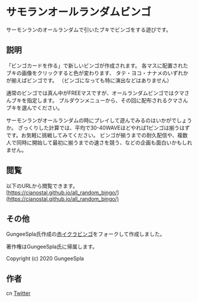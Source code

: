 サモランオールランダムビンゴ
====

サーモンランのオールランダムで引いたブキでビンゴをする遊びです。

## 説明

「ビンゴカードを作る」で新しいビンゴが作成されます。
各マスに配置されたブキの画像をクリックすると色が変わります、
タテ・ヨコ・ナナメのいずれかが揃えばビンゴです。
（ビンゴになっても特に演出などはありません）

通常のビンゴでは真ん中がFREEマスですが、オールランダムビンゴではクマさんブキを指定します。
プルダウンメニューから、その回に配布されるクマさんブキを選んでください。

サーモンランがオールランダムの時にプレイして遊んでみるのはいかがでしょうか。
ざっくりした計算では、平均で30-40WAVEほどやれば1ビンゴは揃うはずです。お気軽に挑戦してみてください。
ビンゴが揃うまでの耐久配信や、複数人で同時に開始して最初に揃うまでの速さを競う、などの企画も面白いかもしれません。


## 閲覧

以下のURLから閲覧できます。  
[https://cianostal.github.io/all_random_bingo/](https://cianostal.github.io/all_random_bingo/)

## その他

GungeeSpla氏作成の[赤イクラビンゴ](https://gungeespla.github.io/ikura_bingo/)をフォークして作成しました。

著作権はGungeeSpla氏に帰属します。

Copyright (c) 2020 GungeeSpla

## 作者

cn [Twitter](https://twitter.com/cn_iine)
